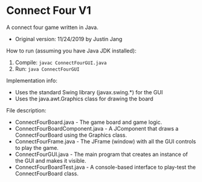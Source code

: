 # Connect Four V1

A connect four game written in Java.
* Original version: 11/24/2019 by Justin Jang

How to run (assuming you have Java JDK installed):
1. Compile: `javac ConnectFourGUI.java`
2. Run: `java ConnectFourGUI`

Implementation info:
* Uses the standard Swing library (javax.swing.*) for the GUI
* Uses the java.awt.Graphics class for drawing the board

File description:
* ConnectFourBoard.java - The game board and game logic.
* ConnectFourBoardComponent.java - A JComponent that draws a ConnectFourBoard using the Graphics class.
* ConnectFourFrame.java - The JFrame (window) with all the GUI controls to play the game.
* ConnectFourGUI.java - The main program that creates an instance of the GUI and makes it visible.
* ConnectFourBoardTest.java - A console-based interface to play-test the ConnectFourBoard class.
